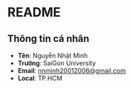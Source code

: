 # README

## Thông tin cá nhân
- **Tên**: Nguyễn Nhật Minh
- **Trường**: SaiGon University
- **Email**: nnminh20012006@gmail.com
- **Local**: TP.HCM
<!--
**Nhat-Minhjgp/Nhat-Minhjgp** is a ✨ _special_ ✨ repository because its `README.md` (this file) appears on your GitHub profile.

Here are some ideas to get you started:

- 🔭 I’m currently working on ...
- 🌱 I’m currently learning ...
- 👯 I’m looking to collaborate on ...
- 🤔 I’m looking for help with ...
- 💬 Ask me about ...
- 📫 How to reach me: ...
- 😄 Pronouns: ...
- ⚡ Fun fact: ...
-->
